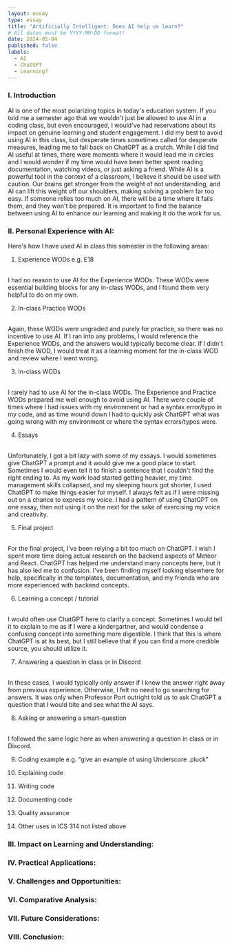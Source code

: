 ```yaml
---
layout: essay
type: essay
title: "Artificially Intelligent: Does AI help us learn?"
# All dates must be YYYY-MM-DD format!
date: 2024-05-04
published: false
labels:
  - AI
  - ChatGPT
  - Learning?
---
```


### I. Introduction
  AI is one of the most polarizing topics in today's education system. If you told me a semester ago that we wouldn't just be allowed to use AI in a coding class, but even encouraged, I would've had reservations about its impact on genuine learning and student engagement. I did my best to avoid using AI in this class, but desperate times sometimes called for desperate measures, leading me to fall back on ChatGPT as a crutch. While I did find AI useful at times, there were moments where it would lead me in circles and I would wonder if my time would have been better spent reading documentation, watching videos, or just asking a friend. While AI is a powerful tool in the context of a classroom, I believe it should be used with caution. Our brains get stronger from the weight of not understanding, and AI can lift this weight off our shoulders, making solving a problem far too easy. If someone relies too much on AI, there will be a time where it fails them, and they won't be prepared. It is important to find the balance between using AI to enhance our learning and making it do the work for us.

### II. Personal Experience with AI:
Here's how I have used AI in class this semester in the following areas:

  1. Experience WODs e.g. E18
<br>
  I had no reason to use AI for the Experience WODs. These WODs were essential building blocks for any in-class WODs, and I found them very helpful to do on my own. 

  2. In-class Practice WODs
<br>
  Again, these WODs were ungraded and purely for practice, so there was no incentive to use AI. If I ran into any problems, I would reference the Experience WODs, and the answers would typically become clear. If I didn't finish the WOD, I would treat it as a learning moment for the in-class WOD and review where I went wrong.

  3. In-class WODs
<br>
  I rarely had to use AI for the in-class WODs. The Experience and Practice WODs prepared me well enough to avoid using AI. There were couple of times where I had issues with my environment or had a syntax error/typo in my code, and as time wound down I had to quickly ask ChatGPT what was going wrong with my environment or where the syntax errors/typos were.

  4. Essays
<br>
  Unfortunately, I got a bit lazy with some of my essays. I would sometimes give ChatGPT a prompt and it would give me a good place to start. Sometimes I would even tell it to finish a sentence that I couldn't find the right ending to. As my work load started getting heavier, my time management skills collapsed, and my sleeping hours got shorter, I used ChatGPT to make things easier for myself. I always felt as if I were missing out on a chance to express my voice. I had a pattern of using ChatGPT on one essay, then not using it on the next for the sake of exercising my voice and creativity.

  5. Final project
<br>
  For the final project, I've been relying a bit too much on ChatGPT. I wish I spent more time doing actual research on the backend aspects of Meteor and React. ChatGPT has helped me understand many concepts here, but it has also led me to confusion. I've been finding myself looking elsewhere for help, specifically in the templates, documentation, and my friends who are more experienced with backend concepts.

  6. Learning a concept / tutorial
<br>
  I would often use ChatGPT here to clarify a concept. Sometimes I would tell it to explain to me as if I were a kindergartner, and would condense a confusing concept into something more digestible. I think that this is where ChatGPT is at its best, but I still believe that if you can find a more credible source, you should utilize it.

  7. Answering a question in class or in Discord
<br>
  In these cases, I would typically only answer if I knew the answer right away from previous experience. Otherwise, I felt no need to go searching for answers. It was only when Professor Port outright told us to ask ChatGPT a question that I would bite and see what the AI says.

  8. Asking or answering a smart-question
<br>
  I followed the same logic here as when answering a question in class or in Discord.

  9. Coding example e.g. “give an example of using Underscore .pluck”
  

  10. Explaining code

  11. Writing code

  12. Documenting code

  13. Quality assurance 

  14. Other uses in ICS 314 not listed above


### III. Impact on Learning and Understanding:


### IV. Practical Applications:


### V. Challenges and Opportunities:


### VI. Comparative Analysis:


### VII. Future Considerations:


### VIII. Conclusion:
